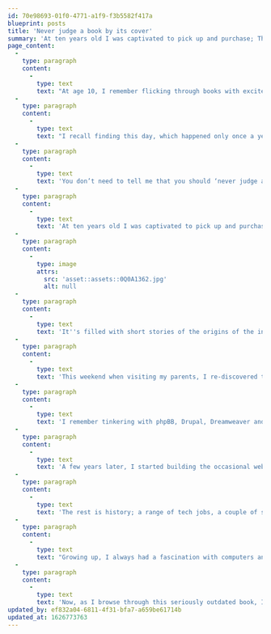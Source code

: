 ```yaml
---
id: 70e98693-01f0-4771-a1f9-f3b5582f417a
blueprint: posts
title: 'Never judge a book by its cover'
summary: 'At ten years old I was captivated to pick up and purchase; The Incredible Internet by Michael Fox.'
page_content:
  -
    type: paragraph
    content:
      -
        type: text
        text: "At age 10, I remember flicking through books with excitement.\_Once a year, at school, a 'book shop' would unpack hundreds of books onto tables usually reserved for school lunches."
  -
    type: paragraph
    content:
      -
        type: text
        text: "I recall finding this day, which happened only once a year, exciting - not because I was a great reader (I'm wasn’t), nor because I was one to regularly choose to sit down with a book (even now, a book has to grab me in the first few pages for me to see it through) - but because of the possibility hidden behind the range of covers.\_"
  -
    type: paragraph
    content:
      -
        type: text
        text: 'You don’t need to tell me that you should ‘never judge a book by its cover’, but if I’m honest, I often did. And still do.'
  -
    type: paragraph
    content:
      -
        type: text
        text: 'At ten years old I was captivated to pick up and purchase; The Incredible Internet by Michael Fox.'
  -
    type: paragraph
    content:
      -
        type: image
        attrs:
          src: 'asset::assets::0Q0A1362.jpg'
          alt: null
  -
    type: paragraph
    content:
      -
        type: text
        text: 'It''s filled with short stories of the origins of the internet, viruses, how websites work, and a whole chapter about how companies worldwide were making vast amounts of money, quickly.'
  -
    type: paragraph
    content:
      -
        type: text
        text: 'This weekend when visiting my parents, I re-discovered this dusty book, hidden away in a cupboard. Flicking through the pages, I was transported back to various standout moments, dotted throughout my childhood and teenage years, where I became passionate about digital and the future we could create online.'
  -
    type: paragraph
    content:
      -
        type: text
        text: 'I remember tinkering with phpBB, Drupal, Dreamweaver and serif web plus. When I discovered these tools, I couldn''t believe that by typing, copying others'' examples, and uploading through FTP, you could create websites that would be live on the actual internet.'
  -
    type: paragraph
    content:
      -
        type: text
        text: 'A few years later, I started building the occasional website and reselling web hosting through my Heart Internet reseller plan to friends I had made through various forums.'
  -
    type: paragraph
    content:
      -
        type: text
        text: 'The rest is history; a range of tech jobs, a couple of startups, and today I’ve landed running Steadfast Collective (alongside a couple of ventures projects).'
  -
    type: paragraph
    content:
      -
        type: text
        text: "Growing up, I always had a fascination with computers and the idea that with code, you could build something from nothing.\_"
  -
    type: paragraph
    content:
      -
        type: text
        text: 'Now, as I browse through this seriously outdated book, I realise that perhaps a lot of my passion came from judging a book by its cover and picking it up.'
updated_by: ef832a04-6811-4f31-bfa7-a659be61714b
updated_at: 1626773763
---
```

